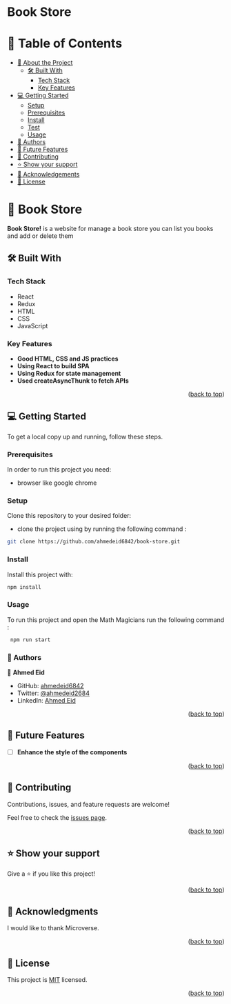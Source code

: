# Book Store

<a name="readme-top"></a>

# 📗 Table of Contents

- [📖 About the Project](#about-project)
  - [🛠 Built With](#built-with)
    - [Tech Stack](#tech-stack)
    - [Key Features](#key-features)
- [💻 Getting Started](#getting-started)
  - [Setup](#setup)
  - [Prerequisites](#prerequisites)
  - [Install](#install)
  - [Test](#test)
  - [Usage](#usage)
- [👥 Authors](#authors)
- [🔭 Future Features](#future-features)
- [🤝 Contributing](#contributing)
- [⭐️ Show your support](#support)
- [🙏 Acknowledgements](#acknowledgements)
- [📝 License](#license)

<!-- PROJECT DESCRIPTION -->

# 📖 Book Store <a name="list structure"></a>

**Book Store!** is a website for manage a book store you can list you books and add or delete them


## 🛠 Built With <a name="built-with">
### Tech Stack <a name="tech-stack"></a>
- React
- Redux
- HTML
- CSS
- JavaScript




<!-- Features -->

### Key Features <a name="key-features"></a>

- **Good HTML, CSS and JS practices**
- **Using React to build SPA**
- **Using Redux for state management**
- **Used createAsyncThunk to fetch APIs**



<p align="right">(<a href="#readme-top">back to top</a>)</p>


<!-- GETTING STARTED -->

## 💻 Getting Started <a name="getting-started"></a>

To get a local copy up and running, follow these steps.

### Prerequisites

In order to run this project you need:

- browser like google chrome

### Setup

Clone this repository to your desired folder:

- clone the project using by running the following command :

```bash
git clone https://github.com/ahmedeid6842/book-store.git

```

### Install

Install this project with:

 ```bash
 npm install
```

### Usage

To run this project and open the Math Magicians run the following command : 

```bash
 npm run start
```

<!-- AUTHORS -->

### :busts_in_silhouette: Authors

👤 **Ahmed Eid**
- GitHub: [ahmedeid6842](https://github.com/ahmedeid6842)
- Twitter: [@ahmedeid2684](https://twitter.com/ahmedeid2684)
- LinkedIn: [Ahmed Eid](https://www.linkedin.com/in/ahmed-eid-0018571b1/)

<p align="right">(<a href="#readme-top">back to top</a>)</p>



<!-- FUTURE FEATURES -->

## 🔭 Future Features <a name="future-features"></a>

- [ ] **Enhance the style of the components**


<p align="right">(<a href="#readme-top">back to top</a>)</p>

<!-- CONTRIBUTING -->

## 🤝 Contributing <a name="contributing"></a>

Contributions, issues, and feature requests are welcome!

Feel free to check the [issues page](../../issues/).

<p align="right">(<a href="#readme-top">back to top</a>)</p>

<!-- SUPPORT -->

## ⭐️ Show your support <a name="support"></a>


Give a ⭐️ if you like this project!

<p align="right">(<a href="#readme-top">back to top</a>)</p>

<!-- ACKNOWLEDGEMENTS -->

## 🙏 Acknowledgments <a name="acknowledgements"></a>

I would like to thank Microverse.

<p align="right">(<a href="#readme-top">back to top</a>)</p>

<!-- LICENSE -->

## 📝 License <a name="license"></a>

This project is [MIT](./MIT.md) licensed.



<p align="right">(<a href="#readme-top">back to top</a>)</p>
